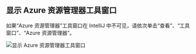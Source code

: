 ## <a name="displaying-the-azure-explorer-tool-window"></a>显示 Azure 资源管理器工具窗口

如果“Azure 资源管理器”工具窗口在 IntelliJ 中不可见，请依次单击“查看”、“工具窗口”、“Azure 资源管理器”。

![显示 Azure 资源管理器工具窗口](../media/azure-toolkit-for-intellij-show-azure-explorer/show-az-exp-01.png)

